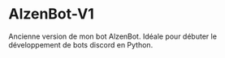 # AlzenBot-V1
Ancienne version de mon bot AlzenBot. Idéale pour débuter le développement de bots discord en Python.
